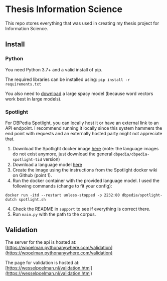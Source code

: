 # Thesis Information Science

This repo stores everything that was used in creating my thesis project for Information Science.

## Install
### Python
You need Python 3.7+ and a valid install of pip.

The required libraries can be installed using: `pip install -r requirements.txt`

You also need to [download](https://spacy.io/usage/models#languages) a large spacy model (because word vectors work best in large models).

### Spotlight
For DBPedia Spotlight, you can locally host it or have an external link to an API endpoint. 
I recommend running it locally since this system hammers the end point with requests and an externally hosted
party might not appreciate that.

1. Download the Spotlight docker image [here](https://github.com/dbpedia-spotlight/spotlight-docker) (note: the language images do not exist anymore, just download the general `dbpedia/dbpedia-spotlight-tid` version)
2. Download a language model [here](https://sourceforge.net/projects/dbpedia-spotlight/files/2016-10/)
4. Create the image using the instructions from the Spotlight docker wiki on Github (point 1).
4. Run the docker container with the provided language model. I used the following commands (change to fit your config):
```
docker run -itd --restart unless-stopped -p 2232:80 dbpedia/spotlight-dutch spotlight.sh
```
4. Check the README in `support` to see if everything is correct there.
5. Run `main.py` with the path to the corpus.

## Validation
The server for the api is hosted at: [https://wpoelman.pythonanywhere.com/validation](https://wpoelman.pythonanywhere.com/validation)

The page for validation is hosted at: [https://wesselpoelman.nl/validation.html](https://wesselpoelman.nl/validation.html)


